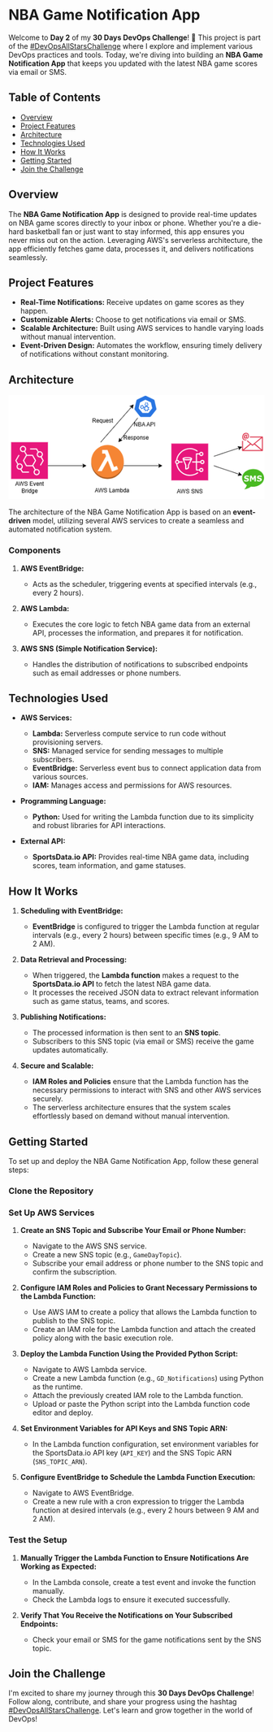 # NBA Game Notification App

Welcome to **Day 2** of my **30 Days DevOps Challenge**! 🎉 This project is part of the [#DevOpsAllStarsChallenge](https://twitter.com/hashtag/DevOpsAllStarsChallenge) where I explore and implement various DevOps practices and tools. Today, we're diving into building an **NBA Game Notification App** that keeps you updated with the latest NBA game scores via email or SMS.

## Table of Contents

- [Overview](#overview)
- [Project Features](#project-features)
- [Architecture](#architecture)
- [Technologies Used](#technologies-used)
- [How It Works](#how-it-works)
- [Getting Started](#getting-started)
- [Join the Challenge](#join-the-challenge)

## Overview

The **NBA Game Notification App** is designed to provide real-time updates on NBA game scores directly to your inbox or phone. Whether you're a die-hard basketball fan or just want to stay informed, this app ensures you never miss out on the action. Leveraging AWS's serverless architecture, the app efficiently fetches game data, processes it, and delivers notifications seamlessly.

## Project Features

- **Real-Time Notifications:** Receive updates on game scores as they happen.
- **Customizable Alerts:** Choose to get notifications via email or SMS.
- **Scalable Architecture:** Built using AWS services to handle varying loads without manual intervention.
- **Event-Driven Design:** Automates the workflow, ensuring timely delivery of notifications without constant monitoring.

## Architecture

![Architecture Diagram](architecture.png)

The architecture of the NBA Game Notification App is based on an **event-driven** model, utilizing several AWS services to create a seamless and automated notification system.

### Components

1. **AWS EventBridge:**
   - Acts as the scheduler, triggering events at specified intervals (e.g., every 2 hours).
   
2. **AWS Lambda:**
   - Executes the core logic to fetch NBA game data from an external API, processes the information, and prepares it for notification.
   
3. **AWS SNS (Simple Notification Service):**
   - Handles the distribution of notifications to subscribed endpoints such as email addresses or phone numbers.

## Technologies Used

- **AWS Services:**
  - **Lambda:** Serverless compute service to run code without provisioning servers.
  - **SNS:** Managed service for sending messages to multiple subscribers.
  - **EventBridge:** Serverless event bus to connect application data from various sources.
  - **IAM:** Manages access and permissions for AWS resources.
  
- **Programming Language:**
  - **Python:** Used for writing the Lambda function due to its simplicity and robust libraries for API interactions.

- **External API:**
  - **SportsData.io API:** Provides real-time NBA game data, including scores, team information, and game statuses.

## How It Works

1. **Scheduling with EventBridge:**
   - **EventBridge** is configured to trigger the Lambda function at regular intervals (e.g., every 2 hours) between specific times (e.g., 9 AM to 2 AM).
   
2. **Data Retrieval and Processing:**
   - When triggered, the **Lambda function** makes a request to the **SportsData.io API** to fetch the latest NBA game data.
   - It processes the received JSON data to extract relevant information such as game status, teams, and scores.
   
3. **Publishing Notifications:**
   - The processed information is then sent to an **SNS topic**.
   - Subscribers to this SNS topic (via email or SMS) receive the game updates automatically.
   
4. **Secure and Scalable:**
   - **IAM Roles and Policies** ensure that the Lambda function has the necessary permissions to interact with SNS and other AWS services securely.
   - The serverless architecture ensures that the system scales effortlessly based on demand without manual intervention.

## Getting Started

To set up and deploy the NBA Game Notification App, follow these general steps:

### Clone the Repository

### Set Up AWS Services

1. **Create an SNS Topic and Subscribe Your Email or Phone Number:**
   - Navigate to the AWS SNS service.
   - Create a new SNS topic (e.g., `GameDayTopic`).
   - Subscribe your email address or phone number to the SNS topic and confirm the subscription.

2. **Configure IAM Roles and Policies to Grant Necessary Permissions to the Lambda Function:**
   - Use AWS IAM to create a policy that allows the Lambda function to publish to the SNS topic.
   - Create an IAM role for the Lambda function and attach the created policy along with the basic execution role.

3. **Deploy the Lambda Function Using the Provided Python Script:**
   - Navigate to AWS Lambda service.
   - Create a new Lambda function (e.g., `GD_Notifications`) using Python as the runtime.
   - Attach the previously created IAM role to the Lambda function.
   - Upload or paste the Python script into the Lambda function code editor and deploy.

4. **Set Environment Variables for API Keys and SNS Topic ARN:**
   - In the Lambda function configuration, set environment variables for the SportsData.io API key (`API_KEY`) and the SNS Topic ARN (`SNS_TOPIC_ARN`).

5. **Configure EventBridge to Schedule the Lambda Function Execution:**
   - Navigate to AWS EventBridge.
   - Create a new rule with a cron expression to trigger the Lambda function at desired intervals (e.g., every 2 hours between 9 AM and 2 AM).

### Test the Setup

1. **Manually Trigger the Lambda Function to Ensure Notifications Are Working as Expected:**
   - In the Lambda console, create a test event and invoke the function manually.
   - Check the Lambda logs to ensure it executed successfully.

2. **Verify That You Receive the Notifications on Your Subscribed Endpoints:**
   - Check your email or SMS for the game notifications sent by the SNS topic.


## Join the Challenge

I'm excited to share my journey through this **30 Days DevOps Challenge**! Follow along, contribute, and share your progress using the hashtag [#DevOpsAllStarsChallenge](https://twitter.com/hashtag/DevOpsAllStarsChallenge). Let's learn and grow together in the world of DevOps!
